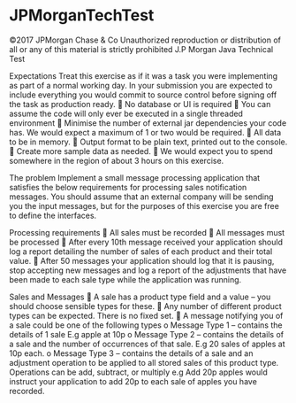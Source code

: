 # JPMorganTechTest


©2017 JPMorgan Chase & Co Unauthorized reproduction or distribution of all or any of this material is strictly prohibited
J.P Morgan Java Technical Test


Expectations
Treat this exercise as if it was a task you were implementing as part of a normal working day. In your submission you are expected to include everything you would commit to source control before signing off the task as production ready.
 No database or UI is required
 You can assume the code will only ever be executed in a single threaded environment
 Minimise the number of external jar dependencies your code has. We would expect a maximum of 1 or two would be required.
 All data to be in memory.
 Output format to be plain text, printed out to the console.
 Create more sample data as needed.
 We would expect you to spend somewhere in the region of about 3 hours on this exercise.


The problem
Implement a small message processing application that satisfies the below requirements for processing sales notification messages. You should assume that an external company will be sending you the input messages, but for the purposes of this exercise you are free to define the interfaces.


Processing requirements
 All sales must be recorded
 All messages must be processed
 After every 10th message received your application should log a report detailing the number of sales of each product and their total value.
 After 50 messages your application should log that it is pausing, stop accepting new messages and log a report of the adjustments that have been made to each sale type while the application was running.


Sales and Messages
 A sale has a product type field and a value – you should choose sensible types for these.
 Any number of different product types can be expected. There is no fixed set.
 A message notifying you of a sale could be one of the following types
o Message Type 1 – contains the details of 1 sale E.g apple at 10p
o Message Type 2 – contains the details of a sale and the number of occurrences of that sale. E.g 20 sales of apples at 10p each.
o Message Type 3 – contains the details of a sale and an adjustment operation to be applied to all stored sales of this product type. Operations can be add, subtract, or multiply e.g Add 20p apples would instruct your application to add 20p to each sale of apples you have recorded.
